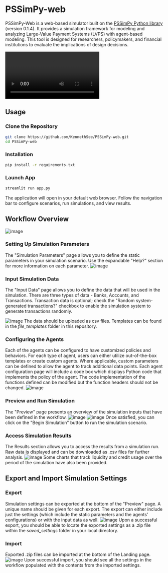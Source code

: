 # PSSimPy-web
PSSimPy-Web is a web-based simulator built on the [PSSimPy Python library](https://github.com/KennethSee/PSSimPy) (version 0.1.4). It provides a simulation framework for modeling and analyzing Large-Value Payment Systems (LVPS) with agent-based modeling. This tool is designed for researchers, policymakers, and financial institutions to evaluate the implications of design decisions.

<video src="https://player.vimeo.com/video/1037556118?h=21c1d95733"></video>

## Usage
### Clone the Repository
```bash
git clone https://github.com/KennethSee/PSSimPy-web.git
cd PSSimPy-web
```

### Installation
```bash
pip install -r requirements.txt
```

### Launch App
```bash
streamlit run app.py
```

The application will open in your default web browser. Follow the navigation bar to configure scenarios, run simulations, and view results.

## Workflow Overview
![image](https://github.com/user-attachments/assets/b8af4f60-64a7-42f1-a4ca-358fc0b14d26)

### Setting Up Simulation Parameters
The "Simulation Parameters" page allows you to define the static parameters in your simulation scenario. Use the expandable "Help?" section for more information on each parameter.
![image](https://github.com/user-attachments/assets/6045c163-aa44-4ed7-9d9d-b3fd645b79a4)

### Input Simulation Data
The "Input Data" page allows you to define the data that will be used in the simulation. There are three types of data - Banks, Accounts, and Transactions. Transaction data is optional; check the "Random system-generated transactions?" checkbox to enable the simulation system to generate transactions randomly.

![image](https://github.com/user-attachments/assets/1dea69ab-0193-4ea4-98dc-ab535ac10994)
The data should be uploaded as csv files. Templates can be found in the _file_templates_ folder in this repository.
### Configuring the Agents
Each of the agents can be configured to have customized policies and behaviors. For each type of agent, users can either utilize out-of-the-box templates or create custom agents. Where applicable, custom parameters can be defined to allow the agent to track additional data points. Each agent configuration page will include a code box which displays Python code that implements the policy of the agent. The code implementation of the functions defined can be modified but the function headers should not be changed.
![image](https://github.com/user-attachments/assets/613cc7b4-98b2-4b6d-a624-212aad2c0fcb)

### Preview and Run Simulation
The "Preview" page presents an overview of the simulation inputs that have been defined in the workflow.
![image](https://github.com/user-attachments/assets/2e5ccd4f-036f-46de-b491-9d92554c21e5)
![image](https://github.com/user-attachments/assets/297140a6-6a46-46ca-b249-0ca4ad7bd4f2)
Once satisfied, you can click on the "Begin Simulation" button to run the simulation scenario.

### Access Simulation Results
The Results section allows you to access the results from a simulation run. Raw data is displayed and can be downloaded as .csv files for further analysis.
![image](https://github.com/user-attachments/assets/6d4604ca-fbb9-47f1-af74-0365ebe546c1)
Some charts that track liquidity and credit usage over the period of the simulation have also been provided.

## Export and Import Simulation Settings
### Export
Simulation settings can be exported at the bottom of the "Preview" page. A unique name should be given for each export. The export can either include just the settings (which include the static parameters and the agents' configurations) or with the input data as well.
![image](https://github.com/user-attachments/assets/eca01a1e-36c4-462f-a160-ee2d02e91c2e)
Upon a successful export, you should be able to locate the exported settings as a .zip file within the _saved_settings_ folder in your local directory.

### Import
Exported .zip files can be imported at the bottom of the Landing page.
![image](https://github.com/user-attachments/assets/b33417ff-2d14-4675-9ff9-1297a9a18d5d)
Upon successful import, you should see all the settings in the workflow populated with the contents from the imported settings.


